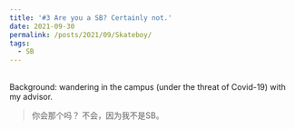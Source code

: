```yaml
---
title: '#3 Are you a SB? Certainly not.'
date: 2021-09-30
permalink: /posts/2021/09/Skateboy/
tags:
  - SB
---
```


<br>
Background: wandering in the campus (under the threat of Covid-19) with my advisor.

>你会那个吗？
>不会，因为我不是SB。

